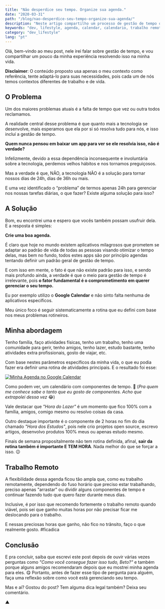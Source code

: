 ```yaml
---
title: "Não desperdice seu tempo. Organize sua agenda."
date: "2020-03-31"
path: "/blog/nao-desperdice-seu-tempo-organize-sua-agenda/"
description: "Neste artigo compartilho um processo de gestão de tempo que eu mesmo defini utilizando o Google Calendar e hábitos simples."
keywords: "dev, lifestyle, agenda, calendar, calendario, trabalho remoto, remote work"
category: "dev_lifestyle"
lang: "pt"
---
```


Olá, bem-vindo ao meu post, nele irei falar sobre gestão de tempo, e vou compartilhar um pouco da minha experiência resolvendo isso na minha vida.

**Disclaimer**: O conteúdo proposto usa apenas o meu contexto como referência, tente adaptá-lo para suas necessidades, pois cada um de nós temos contextos diferentes de trabalho e de vida.

## O Problema

Um dos maiores problemas atuais é a falta de tempo que vez ou outra todos reclamamos.

A realidade central desse problema é que quanto mais a tecnologia se desenvolve, mais esperamos que ela por si só resolva tudo para nós, e isso incluí a gestão de tempo.

**Quem nunca pensou em baixar um app para ver se ele resolvia isso, não é verdade?**

Infelizmente, devido a essa dependência inconsequente e involuntária sobre a tecnologia, perdemos velhos hábitos e nos tornamos preguiçosos.

Mas a verdade é que, NÃO, a tecnologia NÃO é a solução para tornar nossos dias de 24h, dias de 36h ou mais.

E uma vez identificado o “problema” de termos apenas 24h para gerenciar nos nossas tarefas diárias, o que fazer? Existe alguma solução para isso?

## A Solução

Bom, eu encontrei uma e espero que vocês também possam usufruir dela. E a resposta é simples:

**Crie uma boa agenda.**

É claro que hoje no mundo existem aplicativos milagrosos que prometem se adaptar ao padrão de vida de todas as pessoas visando otimizar o tempo delas, mas bem no fundo, todos estes apps são por princípio agendas tentando definir um padrão geral de gestão de tempo.

E com isso em mente, o fato é que não existe padrão para isso, e sendo mais profundo ainda, a verdade é que o meio para gestão de tempo é irrelevante, pois **o fator fundamental é o comprometimento em querer gerenciar o seu tempo.**

Eu por exemplo utilizo o **Google Calendar** e não sinto falta nenhuma de aplicativos específicos.

Meu único foco é seguir sistematicamente a rotina que eu defini com base nos meus problemas rotineiros.

## Minha abordagem

Tenho família, faço atividades físicas, tenho um trabalho, tenho uma comunidade para gerir, tenho amigos, tenho lazer, estudo bastante, tenho atividades extra profissionais, gosto de viajar, etc.

Com base nestes parâmetros específicos da minha vida, o que eu podia fazer era definir uma rotina de atividades principais. E o resultado foi esse:

<a href="https://user-images.githubusercontent.com/1680157/78036525-c8ab6b80-7340-11ea-84c3-2319879e77dd.png" target="_blank" rel="noopener noreferrer">
<img src="https://user-images.githubusercontent.com/1680157/78036525-c8ab6b80-7340-11ea-84c3-2319879e77dd.png" alt="Minha Agenda no Google Calendar" />
</a>

Como podem ver, um calendário com componentes de tempo. 🤯 (_Pra quem me conhece sabe o tanto que eu gosto de componentes. Acho que extrapolei dessa vez_ 😂)

Vale destacar que _"Hora do Lazer"_ é um momento que fico 100% com a família, amigos, comigo mesmo ou resolvo coisas da casa.

Outro destaque importante é o componente de 2 horas no fim do dia chamado _"Hora dos Estudos"_, pois nele crio projetos open source, escrevo artigos, desenvolvo produtos 100% meus ou apenas estudo mesmo.

Finais de semana propositalmente não tem rotina definida, afinal, **sair da rotina também é importante E TEM HORA**. Nada melhor do que se forçar a isso. 😉

## Trabalho Remoto

A flexibilidade dessa agenda ficou tão ampla que, como eu trabalho remotamente, dependendo do fuso horário que preciso estar trabalhando, preciso apenas "arrastar" ou dividir alguns componentes de tempo e continuar fazendo tudo que quero fazer durante meus dias.

Inclusive, é por isso que recomendo fortemente o trabalho remoto quando viável, pois sei que ganho muitas horas por não precisar ficar me deslocando para o trabalho.

E nessas preciosas horas que ganho, não fico no trânsito, faço o que realmente gosto. #ficadica

## Conclusão

E pra concluir, saiba que escrevi este post depois de ouvir várias vezes perguntas como _"Como você consegue fazer isso tudo, Beto?"_ e também porque alguns amigos recomendaram depois que eu mostrei minha agenda para eles. 😋 Portanto, antes de fazer esse tipo de pergunta para alguém, faça uma reflexão sobre como você está gerenciando seu tempo.

Mas e aí? Gostou do post? Tem alguma dica legal também? Deixa seu comentário.

▲
